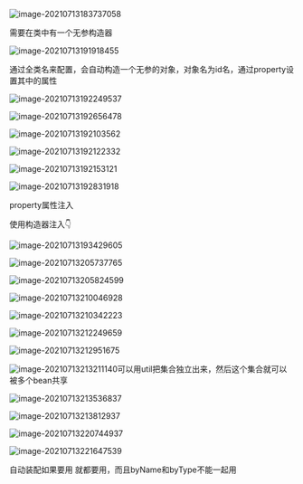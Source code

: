 ![image-20210713183737058](C:\Users\15200\AppData\Roaming\Typora\typora-user-images\image-20210713183737058.png)

需要在类中有一个无参构造器

![image-20210713191918455](C:\Users\15200\AppData\Roaming\Typora\typora-user-images\image-20210713191918455.png)

通过全类名来配置，会自动构造一个无参的对象，对象名为id名，通过property设置其中的属性

![image-20210713192249537](C:\Users\15200\AppData\Roaming\Typora\typora-user-images\image-20210713192249537.png)



![image-20210713192656478](C:\Users\15200\AppData\Roaming\Typora\typora-user-images\image-20210713192656478.png)

![image-20210713192103562](C:\Users\15200\AppData\Roaming\Typora\typora-user-images\image-20210713192103562.png)

![image-20210713192122332](C:\Users\15200\AppData\Roaming\Typora\typora-user-images\image-20210713192122332.png)

![image-20210713192153121](C:\Users\15200\AppData\Roaming\Typora\typora-user-images\image-20210713192153121.png)

![image-20210713192831918](C:\Users\15200\AppData\Roaming\Typora\typora-user-images\image-20210713192831918.png)

property属性注入

使用构造器注入👇

![image-20210713193429605](C:\Users\15200\AppData\Roaming\Typora\typora-user-images\image-20210713193429605.png)

![image-20210713205737765](C:\Users\15200\AppData\Roaming\Typora\typora-user-images\image-20210713205737765.png)

![image-20210713205824599](C:\Users\15200\AppData\Roaming\Typora\typora-user-images\image-20210713205824599.png)

![image-20210713210046928](C:\Users\15200\AppData\Roaming\Typora\typora-user-images\image-20210713210046928.png)

![image-20210713210342223](C:\Users\15200\AppData\Roaming\Typora\typora-user-images\image-20210713210342223.png)

![image-20210713212249659](C:\Users\15200\AppData\Roaming\Typora\typora-user-images\image-20210713212249659.png)

![image-20210713212951675](C:\Users\15200\AppData\Roaming\Typora\typora-user-images\image-20210713212951675.png)

![image-20210713213211140](C:\Users\15200\AppData\Roaming\Typora\typora-user-images\image-20210713213211140.png)可以用util把集合独立出来，然后这个集合就可以被多个bean共享

![image-20210713213536837](C:\Users\15200\AppData\Roaming\Typora\typora-user-images\image-20210713213536837.png)

![image-20210713213812937](C:\Users\15200\AppData\Roaming\Typora\typora-user-images\image-20210713213812937.png)

![image-20210713220744937](C:\Users\15200\AppData\Roaming\Typora\typora-user-images\image-20210713220744937.png)

![image-20210713221647539](C:\Users\15200\AppData\Roaming\Typora\typora-user-images\image-20210713221647539.png)

自动装配如果要用 就都要用，而且byName和byType不能一起用